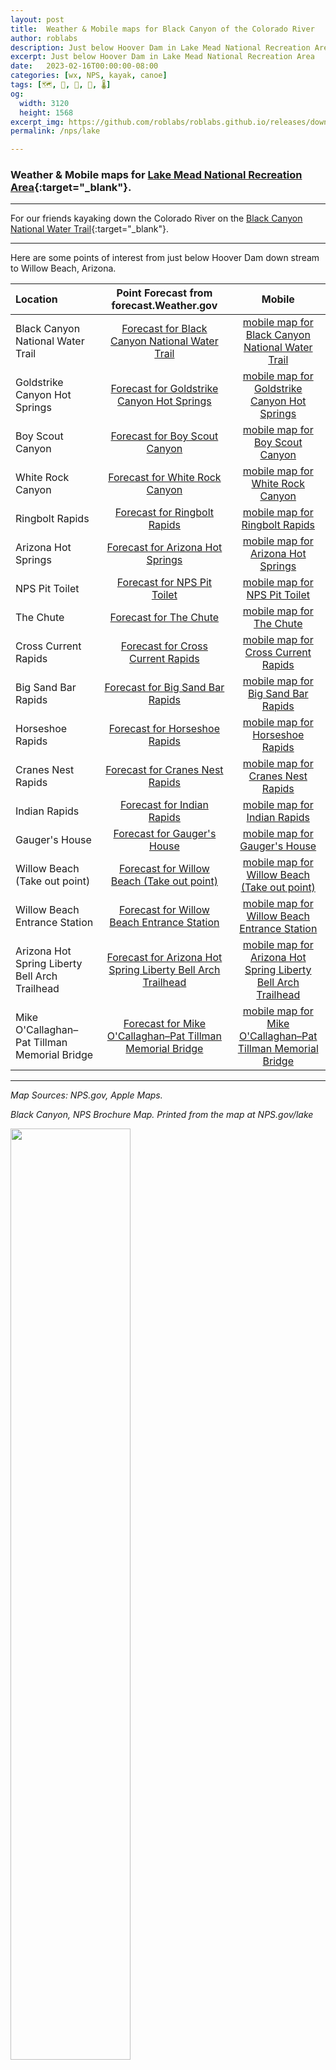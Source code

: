 ```yaml
---
layout: post
title:  Weather & Mobile maps for Black Canyon of the Colorado River
author: roblabs
description: Just below Hoover Dam in Lake Mead National Recreation Area
excerpt: Just below Hoover Dam in Lake Mead National Recreation Area
date:   2023-02-16T00:00:00-08:00
categories: [wx, NPS, kayak, canoe]
tags: [🗺️, 🧭, 📍, 🛶, 🌡️]
og:
  width: 3120
  height: 1568
excerpt_img: https://github.com/roblabs/roblabs.github.io/releases/download/nps-lake/BSA-Black-Canyon-E.jpeg
permalink: /nps/lake

---
```


### Weather & Mobile maps for [Lake Mead National Recreation Area](https://www.nps.gov/lake/){:target="_blank"}.

---

For our friends kayaking down the Colorado River on the [Black Canyon National Water Trail](https://www.nps.gov/lake/planyourvisit/black-canyon-water-trail.htm){:target="_blank"}.

---

Here are some points of interest from just below Hoover Dam down stream to Willow Beach, Arizona.

| Location <img width=100/> | Point Forecast from<br>forecast.Weather.gov <img width=100/> | Mobile
| :--- | :---: | :---:
Black Canyon National Water Trail | [Forecast for Black Canyon National Water Trail](https://forecast.weather.gov/MapClick.php?lat=36.009760&lon=-114.743917) | [mobile map for Black Canyon National Water Trail](https://maps.apple.com/?z=13t=m&ll=36.009760,-114.743917&q=Black+Canyon+National+Water+Trail)
Goldstrike Canyon Hot Springs | [Forecast for Goldstrike Canyon Hot Springs](https://forecast.weather.gov/MapClick.php?lat=36.000160&lon=-114.742457) | [mobile map for Goldstrike Canyon Hot Springs](https://maps.apple.com/?z=13t=m&ll=36.000160,-114.742457&q=Goldstrike+Canyon+Hot+Springs)
Boy Scout Canyon | [Forecast for Boy Scout Canyon](https://forecast.weather.gov/MapClick.php?lat=35.984972&lon=-114.744313) | [mobile map for Boy Scout Canyon](https://maps.apple.com/?z=13t=m&ll=35.984972,-114.744313&q=Boy+Scout+Canyon)
White Rock Canyon | [Forecast for White Rock Canyon](https://forecast.weather.gov/MapClick.php?lat=35.963420&lon=-114.729837) | [mobile map for White Rock Canyon](https://maps.apple.com/?z=13t=m&ll=35.963420,-114.729837&q=White+Rock+Canyon)
Ringbolt Rapids | [Forecast for Ringbolt Rapids](https://forecast.weather.gov/MapClick.php?lat=35.961517&lon=-114.730017) | [mobile map for Ringbolt Rapids](https://maps.apple.com/?z=13t=m&ll=35.961517,-114.730017&q=Ringbolt+Rapids)
Arizona Hot Springs | [Forecast for Arizona Hot Springs](https://forecast.weather.gov/MapClick.php?lat=35.95960&lon=-114.72830) | [mobile map for Arizona Hot Springs](https://maps.apple.com/?z=13t=m&ll=35.95960,-114.72830&q=Arizona+Hot+Springs)
NPS Pit Toilet | [Forecast for NPS Pit Toilet](https://forecast.weather.gov/MapClick.php?lat=35.95909&lon=-114.72805) | [mobile map for NPS Pit Toilet](https://maps.apple.com/?z=13t=m&ll=35.95909,-114.72805&q=NPS+Pit+Toilet)
The Chute | [Forecast for The Chute](https://forecast.weather.gov/MapClick.php?lat=35.9455&lon=-114.7311) | [mobile map for The Chute](https://maps.apple.com/?z=13t=m&ll=35.9455,-114.7311&q=The+Chute)
Cross Current Rapids | [Forecast for Cross Current Rapids](https://forecast.weather.gov/MapClick.php?lat=35.93278&lon=-114.71320) | [mobile map for Cross Current Rapids](https://maps.apple.com/?z=13t=m&ll=35.93278,-114.71320&q=Cross+Current+Rapids)
Big Sand Bar Rapids | [Forecast for Big Sand Bar Rapids](https://forecast.weather.gov/MapClick.php?lat=35.92836&lon=-114.70780) | [mobile map for Big Sand Bar Rapids](https://maps.apple.com/?z=13t=m&ll=35.92836,-114.70780&q=Big+Sand+Bar+Rapids)
Horseshoe Rapids | [Forecast for Horseshoe Rapids](https://forecast.weather.gov/MapClick.php?lat=35.91721&lon=-114.70818) | [mobile map for Horseshoe Rapids](https://maps.apple.com/?z=13t=m&ll=35.91721,-114.70818&q=Horseshoe+Rapids)
Cranes Nest Rapids | [Forecast for Cranes Nest Rapids](https://forecast.weather.gov/MapClick.php?lat=35.91012&lon=-114.70735) | [mobile map for Cranes Nest Rapids](https://maps.apple.com/?z=13t=m&ll=35.91012,-114.70735&q=Cranes+Nest+Rapids)
Indian Rapids | [Forecast for Indian Rapids](https://forecast.weather.gov/MapClick.php?lat=35.89764&lon=-114.69643) | [mobile map for Indian Rapids](https://maps.apple.com/?z=13t=m&ll=35.89764,-114.69643&q=Indian+Rapids)
Gauger's House | [Forecast for Gauger's House](https://forecast.weather.gov/MapClick.php?lat=35.88373&lon=-114.67557) | [mobile map for Gauger's House](https://maps.apple.com/?z=13t=m&ll=35.88373,-114.67557&q=Gauger%27s+House)
Willow Beach (Take out point) | [Forecast for Willow Beach (Take out point)](https://forecast.weather.gov/MapClick.php?lat=35.86818&lon=-114.66264) | [mobile map for Willow Beach (Take out point)](https://maps.apple.com/?z=13t=m&ll=35.86818,-114.66264&q=Willow+Beach+%28Take+out+point%29)
Willow Beach Entrance Station | [Forecast for Willow Beach Entrance Station](https://forecast.weather.gov/MapClick.php?lat=35.86478&lon=-114.60518) | [mobile map for Willow Beach Entrance Station](https://maps.apple.com/?z=13t=m&ll=35.86478,-114.60518&q=Willow+Beach+Entrance+Station)
Arizona Hot Spring Liberty Bell Arch Trailhead | [Forecast for Arizona Hot Spring Liberty Bell Arch Trailhead](https://forecast.weather.gov/MapClick.php?lat=35.98015&lon=-114.69742) | [mobile map for Arizona Hot Spring Liberty Bell Arch Trailhead](https://maps.apple.com/?z=13t=m&ll=35.98015,-114.69742&q=Arizona+Hot+Spring+Liberty+Bell+Arch+Trailhead)
Mike O'Callaghan–Pat Tillman Memorial Bridge | [Forecast for Mike O'Callaghan–Pat Tillman Memorial Bridge](https://forecast.weather.gov/MapClick.php?lat=36.01271&lon=-114.74179) | [mobile map for Mike O'Callaghan–Pat Tillman Memorial Bridge](https://maps.apple.com/?z=13t=m&ll=36.01271,-114.74179&q=Mike+O%27Callaghan%E2%80%93Pat+Tillman+Memorial+Bridge)

---

*Map Sources: NPS.gov, Apple Maps.*

<!-- https://github.com/roblabs/roblabs.github.io/releases/tag/nps-lake -->

<div markdown=1>

*Black Canyon, NPS Brochure Map.  Printed from the map at NPS.gov/lake*

<img width="61.8%" alt="" src="https://github.com/roblabs/roblabs.github.io/releases/download/nps-lake/NPS-Black-Canyon-N.png">
</div>

---

<div markdown=1>

*Black Canyon, NPS Park Tiles.  Printed from the map at NPS.gov/lake*

<img width="61.8%" alt="" src="https://github.com/roblabs/roblabs.github.io/releases/download/nps-lake/NPS-park-tiles.jpg">
</div>

---

<div markdown=1>

*Black Canyon, looking East*

<img width="61.8%" alt="" src="https://github.com/roblabs/roblabs.github.io/releases/download/nps-lake/BSA-Black-Canyon-E.jpeg">
</div>

---

<div markdown=1>

*Black Canyon, looking North*

<img width="61.8%" alt="" src="https://github.com/roblabs/roblabs.github.io/releases/download/nps-lake/BSA-Black-Canyon-N.jpeg">
</div>

---

<div markdown=1>

*Black Canyon, looking South*

<img width="61.8%" alt="" src="https://github.com/roblabs/roblabs.github.io/releases/download/nps-lake/BSA-Black-Canyon-S.jpeg">
</div>

---

<div markdown=1>

*Black Canyon, looking West*

<img width="61.8%" alt="" src="https://github.com/roblabs/roblabs.github.io/releases/download/nps-lake/BSA-Black-Canyon-W.jpeg">
</div>
